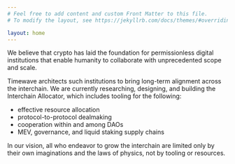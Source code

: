 ```yaml
---
# Feel free to add content and custom Front Matter to this file.
# To modify the layout, see https://jekyllrb.com/docs/themes/#overriding-theme-defaults

layout: home
---
```


<style>
.content {
  font-family: 'Courier New', Courier, monospace;
  margin-bottom: 2.5rem;
  max-width: 520px;
}
</style>

We believe that crypto has laid the foundation for permissionless digital
institutions that enable humanity to collaborate with unprecedented scope and
scale.

Timewave architects such institutions to bring long-term alignment across the
interchain. We are currently researching, designing, and building the Interchain
Allocator, which includes tooling for the following:

- effective resource allocation
- protocol-to-protocol dealmaking
- cooperation within and among DAOs
- MEV, governance, and liquid staking supply chains

In our vision, all who endeavor to grow the interchain are limited only by their
own imaginations and the laws of physics, not by tooling or resources.
